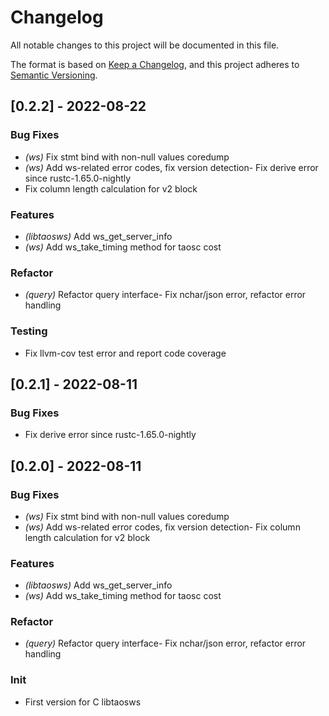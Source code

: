 # Changelog

All notable changes to this project will be documented in this file.


The format is based on [Keep a Changelog](https://keepachangelog.com/en/1.0.0/),
and this project adheres to [Semantic Versioning](https://semver.org/spec/v2.0.0.html).
## [0.2.2] - 2022-08-22

### Bug Fixes

- *(ws)* Fix stmt bind with non-null values coredump
- *(ws)* Add ws-related error codes, fix version detection- Fix derive error since rustc-1.65.0-nightly
- Fix column length calculation for v2 block


### Features

- *(libtaosws)* Add ws_get_server_info
- *(ws)* Add ws_take_timing method for taosc cost

### Refactor

- *(query)* Refactor query interface- Fix nchar/json error, refactor error handling


### Testing
- Fix llvm-cov test error and report code coverage


<!-- generated by git-cliff -->
## [0.2.1] - 2022-08-11

### Bug Fixes
- Fix derive error since rustc-1.65.0-nightly


<!-- generated by git-cliff -->
## [0.2.0] - 2022-08-11

### Bug Fixes

- *(ws)* Fix stmt bind with non-null values coredump
- *(ws)* Add ws-related error codes, fix version detection- Fix column length calculation for v2 block


### Features

- *(libtaosws)* Add ws_get_server_info
- *(ws)* Add ws_take_timing method for taosc cost

### Refactor

- *(query)* Refactor query interface- Fix nchar/json error, refactor error handling


### Init
- First version for C libtaosws


<!-- generated by git-cliff -->
